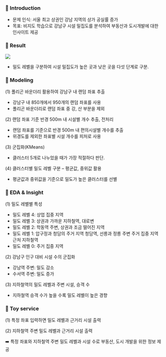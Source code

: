 ### 📖 Introduction

- 문제 인식: 서울 최고 상권인 강남 지역의 상가 공실률 증가
- 목표: 비지도 학습으로 강남구 시설 밀집도를 분석하여 부동산과 도시개발에 대한 인사이트 제공

### 📖 Result

![](https://velog.velcdn.com/images/hsty94/post/21240a99-a481-4f06-a92e-1fd4b42e7f38/image.png)

- 밀도 레벨을 구분하여 시설 밀집도가 높은 곳과 낮은 곳을 다섯 단계로 구분.

### 📖 Modeling

(1) 폴리곤 바운더리 활용하여 강남구 내 랜덤 좌표 추출

- 강남구 내 850개에서 950개의 랜덤 좌표를 사용
- 폴리곤 바운더리로 랜덤 좌표 중 강, 산 부분을 제외

(2) 랜덤 좌표 기준 반경 500m 내 시설별 개수 추출, 전처리

- 랜덤 좌표를 기준으로 반경 500m 내 편의시설별 개수를 추출
- 위경도를 제외한 좌표별 시설 개수를 피처로 사용

(3) 군집화(KMeans)

- 클러스터 5개로 나누었을 때가 가장 적절하다 판단.

(4) 클러스터별 밀도 레벨 구분 – 평균값, 중위값 활용

- 평균값과 중위값을 기준으로 밀도가 높은 클러스터를 선별


### 📖 EDA & Insight

(1) 밀도 레벨별 특성

- 밀도 레벨 4: 상업 집중 지역
- 밀도 레벨 3: 상권과 가까운 지하철역, 대로변
- 밀도 레벨 2: 학동역 주변, 상권과 조금 떨어진 지역
- 밀도 레벨 1: 압구정과 청담의 주거 지역
	     청담역, 선릉과 정릉 주변
	     주거 집중 지역 근처 지하철역   
- 밀도 레벨 0: 주거 집중 지역

(2) 강남구 인구 대비 시설 수의 군집화

- 강남역 주변: 밀도 감소
- 수서역 주변: 밀도 증가

(3)  지하철역의 밀도 레벨과 주변 시설, 승객 수

- 지하철역 승객 수가 높을 수록 밀도 레벨이 높은 경향

### 📖 Toy service

(1) 특정 좌표 입력하면 밀도 레벨과 근거리 시설 출력

(2) 지하철역 주변 밀도 레벨과 근거리 시설 출력

➡️ 특정 좌표와 지하철역 주변 밀도 레벨과 시설 수로 부동산, 도시 개발을 위한 정보 제공
